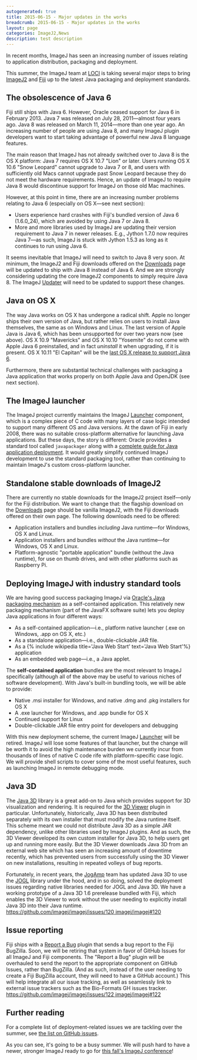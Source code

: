 ```yaml
---
autogenerated: true
title: 2015-06-15 - Major updates in the works
breadcrumb: 2015-06-15 - Major updates in the works
layout: page
categories: ImageJ2,News
description: test description
---
```


In recent months, ImageJ has seen an increasing number of issues relating to application distribution, packaging and deployment.

This summer, the ImageJ team at [LOCI](LOCI "wikilink") is taking several major steps to bring [ImageJ2](ImageJ2 "wikilink") and [Fiji](Fiji "wikilink") up to the latest Java packaging and deployment standards.

## The obsolescence of Java 6

Fiji still ships with Java 6. However, Oracle ceased support for Java 6 in February 2013. Java 7 was released on July 28, 2011—almost four years ago. Java 8 was released on March 11, 2014—more than one year ago. An increasing number of people are using Java 8, and many ImageJ plugin developers want to start taking advantage of powerful new Java 8 language features.

The main reason that ImageJ has not already switched over to Java 8 is the OS X platform: Java 7 requires OS X 10.7 "Lion" or later. Users running OS X 10.6 "Snow Leopard" cannot upgrade to Java 7 or 8, and users with sufficiently old Macs cannot upgrade past Snow Leopard because they do not meet the hardware requirements. Hence, an update of ImageJ to require Java 8 would discontinue support for ImageJ on those old Mac machines.

However, at this point in time, there are an increasing number problems relating to Java 6 (especially on OS X—see next section):

  - Users experience hard crashes with Fiji's bundled version of Java 6 (1.6.0\_24), which are avoided by using Java 7 or Java 8.
  - More and more libraries used by ImageJ are updating their version requirement to Java 7 in newer releases. E.g., Jython 1.7.0 now requires Java 7—as such, ImageJ is stuck with Jython 1.5.3 as long as it continues to run using Java 6.

It seems inevitable that ImageJ will need to switch to Java 8 very soon. At minimum, the ImageJ2 and Fiji downloads offered on the [Downloads](Downloads "wikilink") page will be updated to ship with Java 8 instead of Java 6. And we are strongly considering updating the core ImageJ2 components to simply require Java 8. The ImageJ [Updater](Updater "wikilink") will need to be updated to support these changes.

## Java on OS X

The way Java works on OS X has undergone a radical shift. Apple no longer ships their own version of Java, but rather relies on users to install Java themselves, the same as on Windows and Linux. The last version of Apple Java is Java 6, which has been unsupported for over two years now (see above). OS X 10.9 "Mavericks" and OS X 10.10 "Yosemite" do not come with Apple Java 6 preinstalled, and in fact *uninstall* it when upgrading, if it is present. OS X 10.11 "El Capitan" will be the [last OS X release to support Java 6](https://developer.apple.com/library/prerelease/mac/releasenotes/General/rn-osx-10.11/).

Furthermore, there are substantial technical challenges with packaging a Java application that works properly on both Apple Java and OpenJDK (see next section).

## The ImageJ launcher

The ImageJ project currently maintains the ImageJ [Launcher](Launcher "wikilink") component, which is a complex piece of C code with many layers of case logic intended to support many different OS and Java versions. At the dawn of Fiji in early 2008, there was no suitable cross-platform alternative for launching Java applications. But these days, the story is different: Oracle provides a standard tool called `javapackager` along with a [complete guide for Java application deployment](https://docs.oracle.com/javase/8/docs/technotes/guides/deploy/toc.html). It would greatly simplify continued ImageJ development to use the standard packaging tool, rather than continuing to maintain ImageJ's custom cross-platform launcher.

## Standalone stable downloads of ImageJ2

There are currently no stable downloads for the ImageJ2 project itself—only for the Fiji distribution. We want to change that: the flagship download on the [Downloads](Downloads "wikilink") page should be vanilla ImageJ2, with the Fiji downloads offered on their own page. The following downloads need to be offered:

  - Application installers and bundles *including* Java runtime—for Windows, OS X and Linux.
  - Application installers and bundles *without* the Java runtime—for Windows, OS X and Linux.
  - Platform-agnostic "portable application" bundle (without the Java runtime), for use on thumb drives, and with other platforms such as Raspberry Pi.

## Deploying ImageJ with industry standard tools

We are having good success packaging ImageJ via [Oracle's Java packaging mechanism](https://docs.oracle.com/javase/8/docs/technotes/guides/deploy/toc.html) as a self-contained application. This relatively new packaging mechanism (part of the JavaFX software suite) lets you deploy Java applications in four different ways:

  - As a self-contained application—i.e., platform native launcher (.exe on Windows, .app on OS X, etc.)
  - As a standalone application—i.e., double-clickable JAR file.
  - As a {% include wikipedia title='Java Web Start' text='Java Web Start'%} application
  - As an embedded web page—i.e., a Java applet.

The **self-contained application** bundles are the most relevant to ImageJ specifically (although all of the above may be useful to various niches of software development). With Java's built-in bundling tools, we will be able to provide:

  - Native .msi installer for Windows, and native .dmg and .pkg installers for OS X
  - A .exe launcher for Windows, and .app bundle for OS X
  - Continued support for Linux
  - Double-clickable JAR file entry point for developers and debugging

With this new deployment scheme, the current ImageJ [Launcher](Launcher "wikilink") will be retired. ImageJ will lose some features of that launcher, but the change will be worth it to avoid the high maintenance burden we currently incur from thousands of lines of native C code rife with platform-specific case logic. We will provide shell scripts to cover some of the most useful features, such as launching ImageJ in remote debugging mode.

## Java 3D

The [Java 3D](https://java3d.java.net/) library is a great add-on to Java which provides support for 3D visualization and rendering. It is required for the [3D Viewer](3D_Viewer "wikilink") plugin in particular. Unfortunately, historically, Java 3D has been distributed separately with its own installer that must modify the Java runtime itself. This scheme meant we could not distribute Java 3D as a simple JAR dependency, unlike other libraries used by ImageJ plugins. And as such, the 3D Viewer developed its own custom installer for Java 3D, to help users get up and running more easily. But the 3D Viewer downloads Java 3D from an external web site which has seen an increasing amount of downtime recently, which has prevented users from successfully using the 3D Viewer on new installations, resulting in repeated volleys of bug reports.

Fortunately, in recent years, the [JogAmp](http://jogamp.org/) team has updated Java 3D to use the [JOGL](http://jogamp.org/jogl/www/) library under the hood, and in so doing, solved the deployment issues regarding native libraries needed for JOGL and Java 3D. We have a working prototype of a Java 3D 1.6 prerelease bundled with Fiji, which enables the 3D Viewer to work without the user needing to explicitly install Java 3D into their Java runtime. [https://github.com/imagej/imagej/issues/120 imagej/imagej\#120](https://github.com/imagej/imagej/issues/120_imagej/imagej#120 "wikilink")

## Issue reporting

Fiji ships with a [Report a Bug](Report_a_Bug "wikilink") plugin that sends a bug report to the Fiji BugZilla. Soon, we will be retiring that system in favor of GitHub Issues for all ImageJ and Fiji components. The "Report a Bug" plugin will be overhauled to send the report to the appropriate component on GitHub Issues, rather than BugZilla. (And as such, instead of the user needing to create a Fiji BugZilla account, they will need to have a GitHub account.) This will help integrate all our issue tracking, as well as seamlessly link to external issue trackers such as the Bio-Formats GH issues tracker. [https://github.com/imagej/imagej/issues/122 imagej/imagej\#122](https://github.com/imagej/imagej/issues/122_imagej/imagej#122 "wikilink")

## Further reading

For a complete list of deployment-related issues we are tackling over the summer, see [the list on GitHub issues](https://github.com/issues?q=label%3Adeployment+is%3Aopen+user%3Abigdataviewer+user%3Afiji+user%3Aimagej+user%3Aimglib+user%3Ascifio+user%3Ascijava+user%3ATrakEM2+).

As you can see, it's going to be a busy summer. We will push hard to have a newer, stronger ImageJ ready to go for [this fall's ImageJ conference](Conference_2015 "wikilink")\!

 
